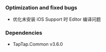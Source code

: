 ### Optimization and fixed bugs

- 优化未安装 iOS Support 时 Editor 编译问题

### Dependencies

- TapTap.Common v3.6.0